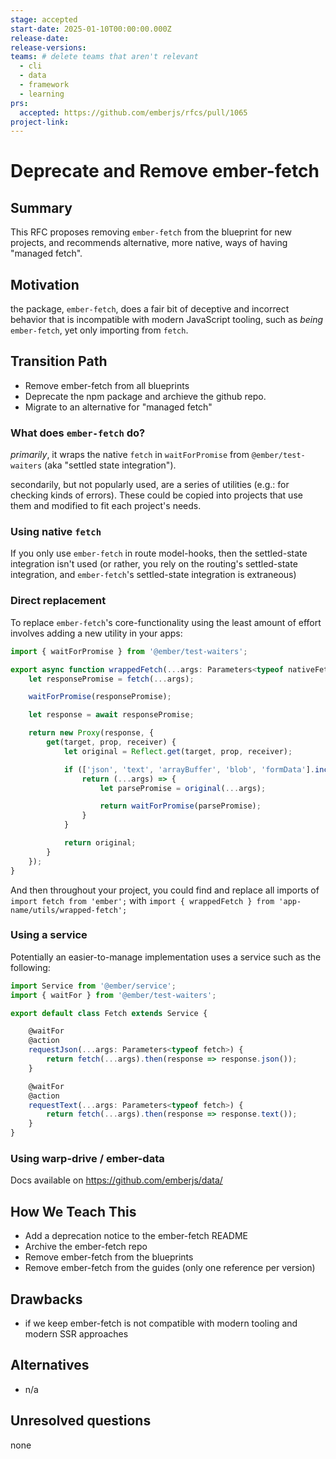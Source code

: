 ```yaml
---
stage: accepted
start-date: 2025-01-10T00:00:00.000Z
release-date:
release-versions:
teams: # delete teams that aren't relevant
  - cli
  - data
  - framework
  - learning
prs:
  accepted: https://github.com/emberjs/rfcs/pull/1065
project-link:
---
```


<!---
Directions for above:

stage: Leave as is
start-date: Fill in with today's date, 2032-12-01T00:00:00.000Z
release-date: Leave as is
release-versions: Leave as is
teams: Include only the [team(s)](README.md#relevant-teams) for which this RFC applies
prs:
  accepted: Fill this in with the URL for the Proposal RFC PR
project-link: Leave as is
-->

# Deprecate and Remove ember-fetch 

## Summary

This RFC proposes removing `ember-fetch` from the blueprint for new projects, and recommends alternative, more native, ways of having "managed fetch".

## Motivation

the package, `ember-fetch`, does a fair bit of deceptive and incorrect behavior that is incompatible with modern JavaScript tooling, such as _being_ `ember-fetch`, yet only importing from `fetch`.

## Transition Path

- Remove ember-fetch from all blueprints
- Deprecate the npm package and archieve the github repo.
- Migrate to an alternative for "managed fetch" 

### What does `ember-fetch` do?

_primarily_, it wraps the native `fetch` in `waitForPromise` from `@ember/test-waiters` (aka "settled state integration").


secondarily, but not popularly used, are a series of utilities (e.g.: for checking kinds of errors). These could be copied into projects that use them and modified to fit each project's needs. 

### Using native `fetch`

If you only use `ember-fetch` in route model-hooks, then the settled-state integration isn't used (or rather, you rely on the routing's settled-state integration, and `ember-fetch`'s settled-state integration is extraneous) 


### Direct replacement


To replace `ember-fetch`'s core-functionality using the least amount of effort involves adding a new utility in your apps:

```ts
import { waitForPromise } from '@ember/test-waiters';

export async function wrappedFetch(...args: Parameters<typeof nativeFetch>) {
    let responsePromise = fetch(...args);

    waitForPromise(responsePromise);

    let response = await responsePromise;

    return new Proxy(response, {
        get(target, prop, receiver) {
            let original = Reflect.get(target, prop, receiver);

            if (['json', 'text', 'arrayBuffer', 'blob', 'formData'].includes(prop)) {
                return (...args) => {
                    let parsePromise = original(...args);

                    return waitForPromise(parsePromise);
                }
            }

            return original;
        }
    });
}
```

And then throughout your project, you could find and replace all imports of `import fetch from 'ember';` with `import { wrappedFetch } from 'app-name/utils/wrapped-fetch';`



### Using a service

Potentially an easier-to-manage implementation uses a service such as the following:

```ts
import Service from '@ember/service';
import { waitFor } from '@ember/test-waiters';

export default class Fetch extends Service {

    @waitFor
    @action
    requestJson(...args: Parameters<typeof fetch>) {
        return fetch(...args).then(response => response.json());
    }

    @waitFor
    @action
    requestText(...args: Parameters<typeof fetch>) {
        return fetch(...args).then(response => response.text());
    }
}
```

### Using warp-drive / ember-data

Docs available on https://github.com/emberjs/data/

## How We Teach This

- Add a deprecation notice to the ember-fetch README
- Archive the ember-fetch repo
- Remove ember-fetch from the blueprints
- Remove ember-fetch  from the guides (only one reference per version)

## Drawbacks

- if we keep ember-fetch is not compatible with modern tooling and modern SSR approaches

## Alternatives

- n/a

## Unresolved questions

none
